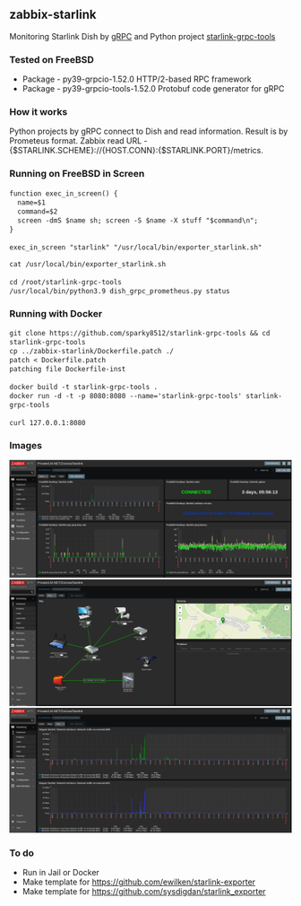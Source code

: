 ## zabbix-starlink

Monitoring Starlink Dish by [gRPC](https://grpc.io/) and Python project [starlink-grpc-tools](https://github.com/sparky8512/starlink-grpc-tools)

### Tested on FreeBSD

- Package - py39-grpcio-1.52.0		HTTP/2-based RPC framework
- Package - py39-grpcio-tools-1.52.0	Protobuf code generator for gRPC

### How it works

Python projects by gRPC connect to Dish and read information. Result is by
Prometeus format. Zabbix read URL - {$STARLINK.SCHEME}://{HOST.CONN}:{$STARLINK.PORT}/metrics.

### Running on FreeBSD in Screen

```console
function exec_in_screen() {
  name=$1
  command=$2
  screen -dmS $name sh; screen -S $name -X stuff "$command\n";
}

exec_in_screen "starlink" "/usr/local/bin/exporter_starlink.sh"
```

```console
cat /usr/local/bin/exporter_starlink.sh

cd /root/starlink-grpc-tools
/usr/local/bin/python3.9 dish_grpc_prometheus.py status
```

### Running with Docker

```console
git clone https://github.com/sparky8512/starlink-grpc-tools && cd starlink-grpc-tools
cp ../zabbix-starlink/Dockerfile.patch ./
patch < Dockerfile.patch 
patching file Dockerfile-inst

docker build -t starlink-grpc-tools .
docker run -d -t -p 8080:8080 --name='starlink-grpc-tools' starlink-grpc-tools

curl 127.0.0.1:8080
```

### Images

![Zabbix Starlink Detail](./images/Zabbix-Starlink-Detail.png)
![Zabbix Starlink Detail](./images/Zabbix-Starlink-Maps.png)
![Zabbix Starlink Detail](./images/Zabbix-Starlink-Trafic.png)

### To do

- Run in Jail or Docker
- Make template for https://github.com/ewilken/starlink-exporter
- Make template for https://github.com/sysdigdan/starlink_exporter
